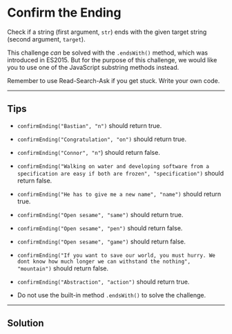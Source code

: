 # Confirm the Ending

Check if a string (first argument, `str`) ends with the given target string (second argument, `target`).

This challenge *can* be solved with the `.endsWith()` method, which was introduced in ES2015. But for the purpose of this challenge, we would like you to use one of the JavaScript substring methods instead.

Remember to use Read-Search-Ask if you get stuck. Write your own code.

---

## Tips

- `confirmEnding("Bastian", "n")` should return true.

- `confirmEnding("Congratulation", "on")` should return true.

- `confirmEnding("Connor", "n"`) should return false.

- `confirmEnding("Walking on water and developing software from a specification are easy if both are frozen", "specification")` should return false.

- `confirmEnding("He has to give me a new name", "name")` should return true.

- `confirmEnding("Open sesame", "same")` should return true.

- `confirmEnding("Open sesame", "pen")` should return false.

- `confirmEnding("Open sesame", "game")` should return false.

- `confirmEnding("If you want to save our world, you must hurry. We dont know how much longer we can withstand the nothing", "mountain")` should return false.

- `confirmEnding("Abstraction", "action")` should return true.

- Do not use the built-in method `.endsWith()` to solve the challenge.

---

## Solution

```js

```